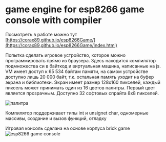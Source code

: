 # game engine for esp8266 game console with compiler

Посмотреть в работе можно тут [https://corax89.github.io/esp8266Game/](https://corax89.github.io/esp8266Game/index.html)

Попытка сделать игровое устройство, которое можно программировать прямо из браузера. Здесь находится компилятор подмножества си в байткод и виртуальная машина, написанные на js.
VM имеет доступ к 65 534 байтам памяти, на самом устройстве доступно лишь 20 000 байт, т.к. остальная память уходит на буфер экрана и библиотеки.
Экран имеет размер 128x160 пикселей, каждый пиксель может принимать один из 16 цветов палитры. Первый цвет является прозрачным. Доступно 32 софтовых спрайта 8х8 пикселей. 

![палитра](/img/IMG_0002_1.png)

Компилятор поддерживает типы int и unsignet char, одномерные массивы, создание и вызов функций, отладку

Игровая консоль сделана на основе корпуса brick game
![esp8266 game console](/img/IMG_0001_1.png)


